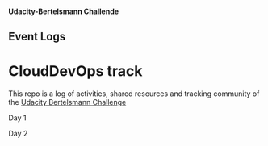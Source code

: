 
#### Udacity-Bertelsmann Challende  

## Event Logs 
# CloudDevOps track 

This repo is a log of activities, shared resources and tracking community of the [Udacity Bertelsmann Challenge](https://www.udacity.com/bertelsmann-tech-scholarships)

Day 1

 
Day 2
